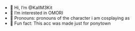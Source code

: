 - 👋 Hi, I’m @KallM3Kit
- 🌻 I’m interested in OMORI
- 🌷 Pronouns: pronouns of the character i am cosplaying as
- 🍃 Fun fact: This acc was made just for ponytown

<!---
KallM3Kit/KallM3Kit is a ✨ special ✨ repository because its `README.md` (this file) appears on your GitHub profile.
You can click the Preview link to take a look at your changes.
--->
